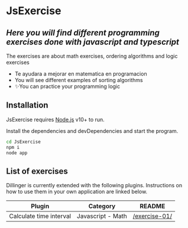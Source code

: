 # JsExercise
## _Here you will find different programming exercises done with javascript and typescript_

The exercises are about math exercises, ordering algorithms and logic exercises
- Te ayudara a mejorar en matematica en programacion
- You will see different examples of sorting algorithms
- ✨You can practice your programming logic

## Installation

JsExercise requires [Node.js](https://nodejs.org/) v10+ to run.

Install the dependencies and devDependencies and start the program.

```sh
cd JsExercise
npm i
node app
```

## List of exercises

Dillinger is currently extended with the following plugins.
Instructions on how to use them in your own application are linked below.

| Plugin | Category | README |
| ------ | ------ | ------ |
| Calculate time interval | Javascript - Math | [/exercise-01/](/src/exercise-01/) |

